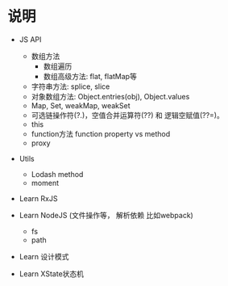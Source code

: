 # 说明

- JS API
  - 数组方法
    - 数组遍历
    - 数组高级方法: flat, flatMap等
  - 字符串方法: splice, slice
  - 对象数组方法: Object.entries(obj), Object.values
  - Map, Set, weakMap, weakSet
  - 可选链操作符(?.)，空值合并运算符(??) 和 逻辑空赋值(??=)。
  - this
  - function方法 function property vs method
  - proxy

- Utils
  - Lodash method
  - moment

- Learn RxJS

- Learn NodeJS (文件操作等， 解析依赖 比如webpack)
  - fs
  - path

- Learn 设计模式

- Learn XState状态机